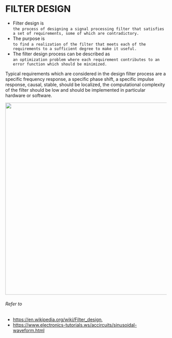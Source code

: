 # FILTER DESIGN  
* Filter design is  
```the process of designing a signal processing filter that satisfies a set of requirements, some of which are contradictory.```  
* The purpose is  
```to find a realization of the filter that meets each of the requirements to a sufficient degree to make it useful.```  
* The filter design process can be described as  
```an optimization problem where each requirement contributes to an error function which should be minimized.```

Typical requirements which are considered in the design filter process are a specific frequency response, a specific phase shift, a specific impulse response, causal, stable, should be localized, the computational complexity of the filter should be low and should be implemented in particular hardware or software.  
 

<img src="https://github.com/whentea/images/blob/master/accircuits-acp24.gif" align ="center" width="600">


###### Refer to  
* https://en.wikipedia.org/wiki/Filter_design,  
* https://www.electronics-tutorials.ws/accircuits/sinusoidal-waveform.html